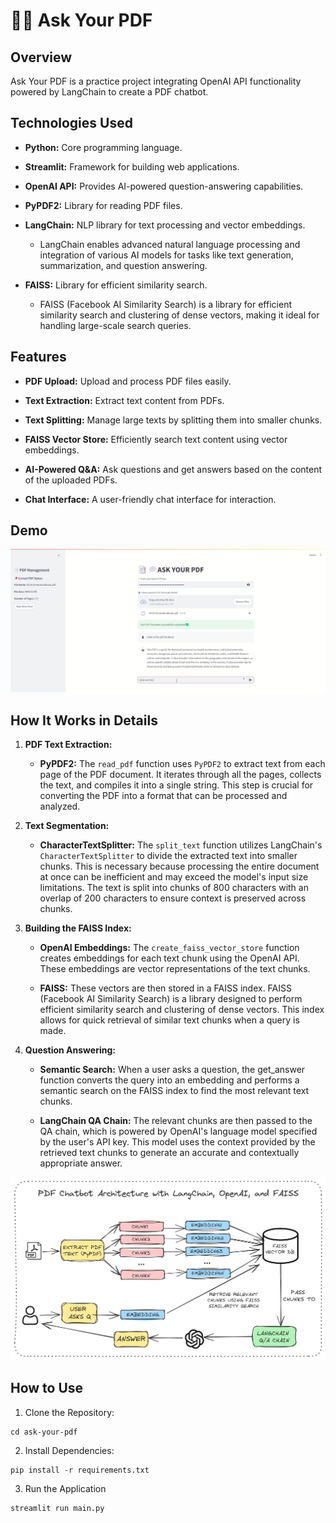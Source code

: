 # 📑💭 Ask Your PDF

## Overview

Ask Your PDF is a practice project integrating OpenAI API functionality powered by LangChain to create a PDF chatbot.

## Technologies Used

- **Python:**  Core programming language.
  
- **Streamlit:**  Framework for building web applications.
  
- **OpenAI API:**  Provides AI-powered question-answering capabilities.
  
- **PyPDF2:**  Library for reading PDF files.
  
- **LangChain:**  NLP library for text processing and vector embeddings.
  - LangChain enables advanced natural language processing and integration of various AI models for tasks like text generation, summarization, and question answering.

- **FAISS:**  Library for efficient similarity search.
  - FAISS (Facebook AI Similarity Search) is a library for efficient similarity search and clustering of dense vectors, making it ideal for handling large-scale search queries.

## Features

- **PDF Upload:**  Upload and process PDF files easily.
  
- **Text Extraction:** Extract text content from PDFs.
  
- **Text Splitting:** Manage large texts by splitting them into smaller chunks.
  
- **FAISS Vector Store:** Efficiently search text content using vector embeddings.
  
- **AI-Powered Q&A:**  Ask questions and get answers based on the content of the uploaded PDFs.
  
- **Chat Interface:** A user-friendly chat interface for interaction.

## Demo
[![Watch the video](demo_img.png)](demo.mp4)

## How It Works in Details

1. **PDF Text Extraction:**

   - **PyPDF2:**  The `read_pdf` function uses `PyPDF2` to extract text from each page of the PDF document. It iterates through all the pages, collects the text, and compiles it into a single string. This step is crucial for converting the PDF into a format that can be processed and analyzed.

2. **Text Segmentation:**

   - **CharacterTextSplitter:** The `split_text` function utilizes LangChain's `CharacterTextSplitter` to divide the extracted text into smaller chunks. This is necessary because processing the entire document at once can be inefficient and may exceed the model's input size limitations. The text is split into chunks of 800 characters with an overlap of 200 characters to ensure context is preserved across chunks.

3. **Building the FAISS Index:**

   - **OpenAI Embeddings:** The `create_faiss_vector_store` function creates embeddings for each text chunk using the OpenAI API. These embeddings are vector representations of the text chunks.

   - **FAISS:** These vectors are then stored in a FAISS index. FAISS (Facebook AI Similarity Search) is a library designed to perform efficient similarity search and clustering of dense vectors. This index allows for quick retrieval of similar text chunks when a query is made.

5. **Question Answering:**

   - **Semantic Search:** When a user asks a question, the get_answer function converts the query into an embedding and performs a semantic search on the FAISS index to find the most relevant text chunks.

   - **LangChain QA Chain:** The relevant chunks are then passed to the QA chain, which is powered by OpenAI's language model specified by the user's API key. This model uses the context provided by the retrieved text chunks to generate an accurate and contextually appropriate answer.

![Architecture](Architecture.png)

## How to Use

1. Clone the Repository:

```git clone https://github.com/yourusername/ask-your-pdf.git
cd ask-your-pdf
```

2. Install Dependencies:

```
pip install -r requirements.txt
```

3. Run the Application

```
streamlit run main.py
```
